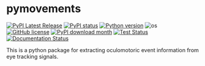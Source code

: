 # pymovements
[![PyPI Latest Release](https://img.shields.io/pypi/v/pymovements.svg)](https://pypi.org/project/pymovements/)
[![PyPI status](https://img.shields.io/pypi/status/pymovements.svg)](https://pypi.python.org/pypi/pymovements/)
[![Python version](https://img.shields.io/pypi/pyversions/pymovements.svg)](https://pypi.python.org/pypi/pymovements/)
![os](https://img.shields.io/badge/os-win%7CmacOS%7Clinux-brightgreen)
[![GitHub license](https://badgen.net/github/license/aeye-lab/pymovements)](https://github.com/aeye-lab/pymovements/blob/master/LICENSE)
[![PyPI download month](https://img.shields.io/pypi/dm/pymovements.svg)](https://pypi.python.org/pypi/pymovements/)
[![Test Status](https://img.shields.io/github/actions/workflow/status/aeye-lab/pymovements/tests.yml?label=tests)](https://github.com/aeye-lab/pymovements/actions/workflows/tests.yml)
[![Documentation Status](https://readthedocs.org/projects/pymovements/badge/?version=latest)](https://pymovements.readthedocs.io/en/latest/?badge=latest)

This is a python package for extracting oculomotoric event information from eye tracking signals.
